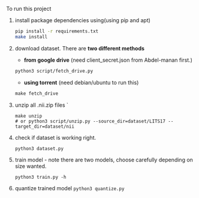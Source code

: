 To run this project 

1. install  package dependencies using(using pip and apt)
    ```bash
    pip install -r requirements.txt
    make install
    ```

2. download dataset. There are **two different methods**  
    - **from google drive** (need client_secret.json from Abdel-manan first.) 
    ```bash
    python3 script/fetch_drive.py
    ```
    - **using torrent** (need debian/ubuntu to run this) 
    ```python
    make fetch_drive
    ```
3. unzip all .nii.zip files `
    ```
    make unzip
    # or python3 script/unzip.py --source_dir=dataset/LITS17 --target_dir=dataset/nii
    ```
4. check if dataset is working right.
    ```
    python3 dataset.py
    ```
5. train model - note there are two models, choose carefully depending on size wanted.
    ```
    python3 train.py -h
    ```
6. quantize trained model `python3 quantize.py`